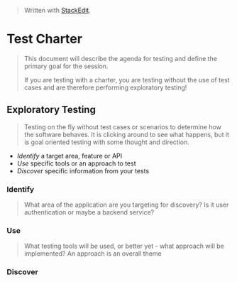 
> Written with [StackEdit](https://stackedit.io/).

# Test Charter
> This document will describe the agenda for testing and define the primary goal for the session.
>
> If you are testing with a charter, you are testing without the use of test cases and are therefore performing exploratory testing!
## Exploratory Testing
> Testing on the fly without test cases or scenarios to determine how the software behaves. It is clicking around to see what happens, but it is goal oriented testing with some thought and direction.
- *Identify* a target area, feature or API
- *Use* specific tools or an approach to test
- *Discover* specific information from your tests
### Identify
> What area of the application are you targeting for discovery? Is it user authentication or maybe a backend service?
### Use
> What testing tools will be used, or better yet - what approach will be implemented? An approach is an overall theme
### Discover

<!--stackedit_data:
eyJoaXN0b3J5IjpbNjczOTY2NzQxLDM0MzcyNzk3MSw3MzA5OT
gxMTZdfQ==
-->